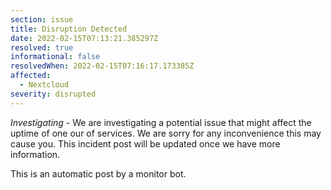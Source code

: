 ```yaml
---
section: issue
title: Disruption Detected
date: 2022-02-15T07:13:21.385297Z
resolved: true
informational: false
resolvedWhen: 2022-02-15T07:16:17.173385Z
affected:
  - Nextcloud
severity: disrupted
---
```

*Investigating* - We are investigating a potential issue that might affect the uptime of one our of services. We are sorry for any inconvenience this may cause you. This incident post will be updated once we have more information.

This is an automatic post by a monitor bot.
        